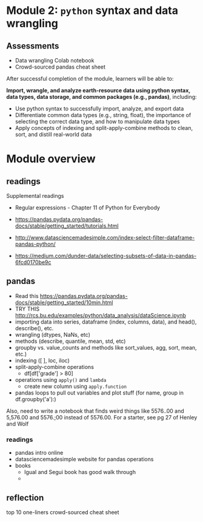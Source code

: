 # Module 2: `python` syntax and data wrangling

## Assessments
- Data wrangling Colab notebook
- Crowd-sourced pandas cheat sheet


After successful completion of the module, learners will be able to:

**Import, wrangle, and analyze earth-resource data using python syntax, data types, data storage, and common packages (e.g., pandas)**, including:
- Use python syntax to successfully import, analyze, and export data
- Differentiate common data types (e.g., string, float), the importance of selecting the correct data type, and how to manipulate data types
- Apply concepts of indexing and split-apply-combine methods to clean, sort, and distill real-world data


# Module overview




## readings


Supplemental readings
- Regular expressions - Chapter 11 of Python for Everybody









- https://pandas.pydata.org/pandas-docs/stable/getting_started/tutorials.html
- http://www.datasciencemadesimple.com/index-select-filter-dataframe-pandas-python/
- https://medium.com/dunder-data/selecting-subsets-of-data-in-pandas-6fcd0170be9c










## pandas
- Read this https://pandas.pydata.org/pandas-docs/stable/getting_started/10min.html
- TRY THIS http://rcs.bu.edu/examples/python/data_analysis/dataScience.ipynb
- importing data into series, dataframe (index, columns, data), and head(), describe(), etc.
- wrangling (dtypes, NaNs, etc)
- methods (describe, quantile, mean, std, etc)
- groupby vs. value_counts and methods like sort_values, agg, sort, mean, etc.)
- indexing ([ ], loc, iloc)
- split-apply-combine operations
  - df[df['grade'] > 80]
- operations using `apply()` and `lambda`
  - create new column using `apply.function`
- pandas loops to pull out variables and plot stuff (for name, group in df.groupby('a'):)

Also, need to write a notebook that finds weird things like 5576..00 and 5,576.00 and 5576.;00 instead of 5576.00. For a starter, see pg 27 of Henley and Wolf

### readings
- pandas intro online
- datasciencemadesimple website for pandas operations
- books
  - Igual and Segui book has good walk through
  -

## reflection
top 10 one-liners crowd-sourced cheat sheet
